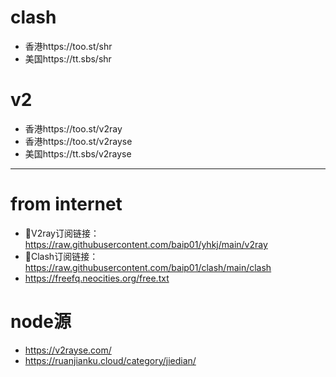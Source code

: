 # clash
- 香港https://too.st/shr
- 美国https://tt.sbs/shr
# v2
- 香港https://too.st/v2ray
- 香港https://too.st/v2rayse
- 美国https://tt.sbs/v2rayse

---
# from internet
- 📢V2ray订阅链接：https://raw.githubusercontent.com/baip01/yhkj/main/v2ray
- 📢Clash订阅链接：https://raw.githubusercontent.com/baip01/clash/main/clash
- https://freefq.neocities.org/free.txt


# node源
- https://v2rayse.com/
- https://ruanjianku.cloud/category/jiedian/
